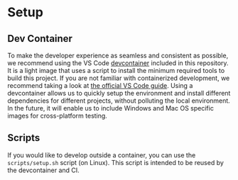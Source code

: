 # Setup

## Dev Container

To make the developer experience as seamless and consistent as possible, we recommend using the VS Code [devcontainer](https://github.com/NomicFoundation/slang/tree/main/.devcontainer) included in this repository.
It is a light image that uses a script to install the minimum required tools to build this project.
If you are not familiar with containerized development, we recommend taking a look at [the official VS Code guide](https://code.visualstudio.com/docs/remote/containers).
Using a devcontainer allows us to quickly setup the environment and install different dependencies for different projects, without polluting the local environment.
In the future, it will enable us to include Windows and Mac OS specific images for cross-platform testing.

## Scripts

If you would like to develop outside a container, you can use the `scripts/setup.sh` script (on Linux).
This script is intended to be reused by the devcontainer and CI.
